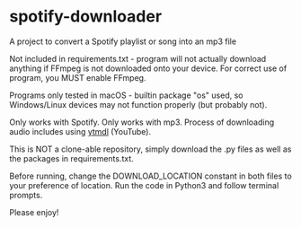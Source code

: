 # spotify-downloader
A project to convert a Spotify playlist or song into an mp3 file

Not included in requirements.txt - program will not actually download anything if FFmpeg is not downloaded onto your device. For correct use of program, you MUST enable FFmpeg.

Programs only tested in macOS - builtin package "os" used, so Windows/Linux devices may not function properly (but probably not).

Only works with Spotify. Only works with mp3. Process of downloading audio includes using [ytmdl]([url](https://github.com/deepjyoti30/ytmdl)) (YouTube).

This is NOT a clone-able repository, simply download the .py files as well as the packages in requirements.txt.

Before running, change the DOWNLOAD_LOCATION constant in both files to your preference of location. Run the code in Python3 and follow terminal prompts.


Please enjoy!
